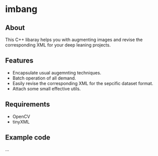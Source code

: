 # imbang

## About
This C++ libaray helps you with augmenting images and revise the corresponding XML for your deep leaning projects.

## Features
* Encapsulate usual augemnting techniques.
* Batch operation of all demand.
* Easily revise the corresponding XML for the sepcific dataset format.
* Attach some small effective utils.

## Requirements
* OpenCV
* tinyXML

## Example code
...




